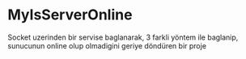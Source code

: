 # MyIsServerOnline
Socket uzerinden bir servise baglanarak, 3 farkli yöntem ile baglanip, sunucunun online olup olmadigini geriye döndüren bir proje
